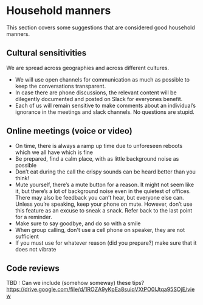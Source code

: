 # Household manners

This section covers some suggestions that are considered good household manners. 

## Cultural sensitivities
We are spread across geographies and across different cultures. 
- We will use open channels for communication as much as possible to keep the conversations transparent.
- In case there are phone discussions, the relevant content will be dilegently documented and posted on Slack for everyones benefit.
- Each of us will remain sensitive to make comments about an individual’s ignorance in the meetings and slack channels. No questions are stupid.

## Online meetings (voice or video)
- On time, there is always a ramp up time due to unforeseen reboots which we all have which is fine
- Be prepared, find a calm place, with as little background noise as possible
- Don’t eat during the call the crispy sounds can be heard better than you think!
- Mute yourself, there’s a mute button for a reason. It might not seem like it, but there’s a lot of background noise even in the quietest of offices. There may also be feedback you can’t hear, but everyone else can. Unless you’re speaking, keep your phone on mute. However, don’t use this feature as an excuse to sneak a snack. Refer back to the last point for a reminder.
- Make sure to say goodbye, and do so with a smile
- When group calling, don't use a cell phone on speaker, they are not sufficient
- If you must use for whatever reason (did you prepare?) make sure that it does not vibrate

## Code reviews

TBD : Can we include (somehow someway) these tips? https://drive.google.com/file/d/1ROZA9yKpEa8suiqVXtPO0IJtqa95SOjE/view
